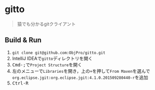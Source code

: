 # gitto
> 猿でも分かるgitクライアント

## Build & Run

1. `git clone git@github.com:ObjPro/gitto.git`
2. IntelliJ IDEAで`gitto`ディレクトリを開く
3. <kbd>Cmd-;</kbd>で`Project Structure`を開く
4. 左のメニューで`Libraries`を開き，上の`+`を押して`From Maven`を選んで`org.eclipse.jgit:org.eclipse.jgit:4.1.0.201509280440-r`を追加
5. <kbd>Ctrl-R</kbd>
